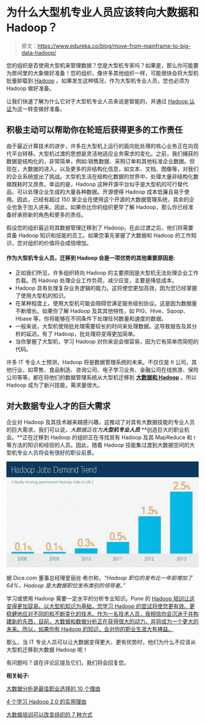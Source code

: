 # 为什么大型机专业人员应该转向大数据和 Hadoop？

> 原文：<https://www.edureka.co/blog/move-from-mainframe-to-big-data-hadoop/>

您的组织是否使用大型机来管理数据？您是大型机专家吗？如果是，那么你可能要为房间里的大象做好准备！您的组织，像许多其他组织一样，可能很快会将大型机批量卸载到 [Hadoop](https://www.edureka.co/blog/what-is-hadoop/) 。如果发生这种情况，作为大型机专业人员，您也必须为 Hadoop 做好准备。

让我们快速了解为什么它对于大型机专业人员来说是智能的，并通过 [Hadoop 认证](https://www.edureka.co/big-data-hadoop-training-certification)为这一转变做好准备。

## 积极主动可以帮助你在轮班后获得更多的工作责任

由于最近计算技术的进步，许多在大型机上运行的面向批处理的核心业务正在向现代平台转移。大型机过渡的思想是灵活地适应业务需求的变化。之前，我们捕获的数据是结构化的，非常简单，例如:销售数据、采购订单和其他标准企业数据。但现在，大数据的进入，以及更多的非结构化信息，如文本、文档、图像等，对我们的企业系统提出了挑战。大型机生活在结构化数据的世界中，处理大量非结构化数据既耗时又昂贵。幸运的是，Hadoop 这种开源平台似乎是大型机的可行替代品，可以处理企业生成的大量各种数据。开源使得 Hadoop 成本低廉且易于使用。因此，已经有超过 150 家企业在使用这个开源的大数据管理系统，其余的企业也急于加入进来。因此，如果你比你的组织更早了解 Hadoop，那么你已经准备好承担新的角色和更多的责任。

假设您的组织最近将其数据管理迁移到了 Hadoop。在此过渡之后，他们将需要具备 Hadoop 知识和技能的员工。如果您事先掌握了大数据和 Hadoop 的工作知识，您对组织的价值将会成倍增加。

#### **作为大型机专业人员，迁移到 Hadoop 会是一项优势的其他重要原因是:**

*   正如我们所见，许多组织转向 Hadoop 的主要原因是大型机无法处理企业工作负载。而 Hadoop 处理企业工作负荷，减少应变，主要是降低成本。
*   Hadoop 具有处理复杂业务逻辑的能力。这将使您更加高效，因为您已经掌握了使用大型机的知识。
*   在某种程度上，使用大型机可能会阻碍您满足服务级别协议。这是因为数据量不断增长。如果你了解 Hadoop 及其其他特性，如 PIG、Hive、Sqoop、Hbase 等，你将能够在不同条件下处理任何数量和速度的数据。
*   一般来说，大型机使用批处理需要较长的时间来处理数据。这导致报告及其分析的延迟。有了 Hadoop，批处理将变得更加简单。
*   当你掌握了大型机，学习 Hadoop 对你来说会很容易，因为它有简单而简短的代码。

许多 IT 专业人士预测，Hadoop 将是数据管理系统的未来。不仅仅是 It 公司，其他行业，如零售、食品制造、咨询公司、电子学习业务、金融公司在线旅游、保险公司等等，都在将他们的数据管理系统从大型机迁移到 [**大数据和 Hadoop**](https://www.edureka.co/blog/the-hype-behind-big-data/) 。所以 Hadoop 成为了新兴技能，需求量很大。

## **对大数据专业人才的巨大需求**

企业对 Hadoop 及其技术越来越感兴趣，这推动了对具有大数据技能的专业人员的巨大需求。我们可以说，*大数据正在为**大型机专业人员*** **创造巨大的职业机会。**正在迁移到 Hadoop 的组织正在寻找具有 Hadoop 及其 MapReduce 和 r 等方法的知识和经验的人员。因此，随着 Hadoop 技能集过渡到大数据空间的大型机专业人员将会有很好的职业前景。

[![job trend of big data and hadoop](img/caabcca3cbc1c476272b473b5b49c741.png)](https://www.edureka.co/blog/move-from-mainframe-to-big-data-hadoop/)

据 Dice.com 董事总经理爱丽丝·希尔称，*“Hadoop 职位的发布比一年前增加了 64%，Hadoop 是大数据职位发布类别的领导者。”*

学习或使用 Hadoop 需要一定水平的分析专业知识。Pune 的 [Hadoop 培训让这变得更加容易。以大型机知识为基础，您学习 Hadoop 的尝试将使您更有效、更稳健地应对不同的和不断变化的技术。作为一名技术人员，我相信你会沉迷于并构建新的东西，目前，大数据和数据分析正在获得很大的动力，并将成为一个更大的未来。所以，如果你有 Hadoop 的知识，会对你的职业生涯大有裨益。](https://www.edureka.co/big-data-hadoop-training-certification-pune)

那么，当 IT 专业人员可以让大数据变得更大、更有优势时，他们为什么不应该从大型机迁移到大数据 Hadoop 呢！

有问题吗？请在评论区提及它们，我们将会回复您。

**相关帖子:**

[大数据分析是最佳职业选择的 10 个理由](https://www.edureka.co/blog/10-reasons-why-big-data-analytics-is-the-best-career-move "10 Reasons Why Big Data Analytics is the Best Career Move")

[4 个学习 Hadoop 2.0 的实用理由](https://www.edureka.co/blog/4-practical-reasons-to-upgrade-to-hadoop-2 "4 Practical Reasons to Learn Hadoop 2.0")

[大数据培训可以改变组织的 7 种方式](https://www.edureka.co/blog/7-ways-big-data-training-can-change-your-organization/)